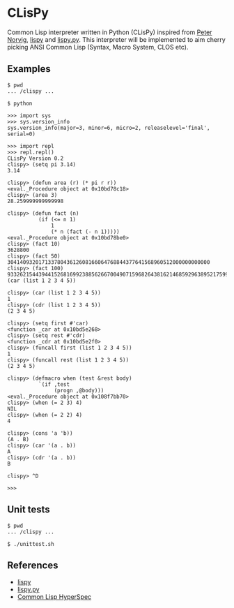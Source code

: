 # CLisPy
Common Lisp interpreter written in Python (CLisPy) inspired from [Peter Norvig](http://norvig.com/), [lispy](http://norvig.com/lispy.html) and [lispy.py](http://norvig.com/lispy2.html). This interpreter will be implemented to aim cherry picking ANSI Common Lisp (Syntax, Macro System, CLOS etc).

## Examples
```
$ pwd
... /clispy ...

$ python

>>> import sys
>>> sys.version_info
sys.version_info(major=3, minor=6, micro=2, releaselevel='final', serial=0)

>>> import repl
>>> repl.repl()
CLisPy Version 0.2
clispy> (setq pi 3.14)
3.14

clispy> (defun area (r) (* pi r r))
<eval._Procedure object at 0x10bd78c18>
clispy> (area 3)
28.259999999999998

clispy> (defun fact (n)
          (if (<= n 1)
              1
              (* n (fact (- n 1)))))
<eval._Procedure object at 0x10bd78be0>
clispy> (fact 10)
3628800
clispy> (fact 50)
30414093201713378043612608166064768844377641568960512000000000000
clispy> (fact 100)
93326215443944152681699238856266700490715968264381621468592963895217599993229915608941463976156518286253697920827223758251185210916864000000000000000000000000clispy> (car (list 1 2 3 4 5))

clispy> (car (list 1 2 3 4 5))
1
clispy> (cdr (list 1 2 3 4 5))
(2 3 4 5)

clispy> (setq first #'car)
<function _car at 0x10bd5e268>
clispy> (setq rest #'cdr)
<function _cdr at 0x10bd5e2f0>
clispy> (funcall first (list 1 2 3 4 5))
1
clispy> (funcall rest (list 1 2 3 4 5))
(2 3 4 5)

clispy> (defmacro when (test &rest body)
          `(if ,test
               (progn ,@body)))
<eval._Procedure object at 0x108f7bb70>
clispy> (when (= 2 3) 4)
NIL
clispy> (when (= 2 2) 4)
4

clispy> (cons 'a 'b))
(A . B)
clispy> (car '(a . b))
A
clispy> (cdr '(a . b))
B

clispy> ^D

>>>
```

## Unit tests
```
$ pwd
... /clispy ...

$ ./unittest.sh
```

## References
- [lispy](http://norvig.com/lispy.html)
- [lispy.py](http://norvig.com/lispy2.html)
- [Common Lisp HyperSpec](http://www.lispworks.com/documentation/HyperSpec/Front/index.htm)
